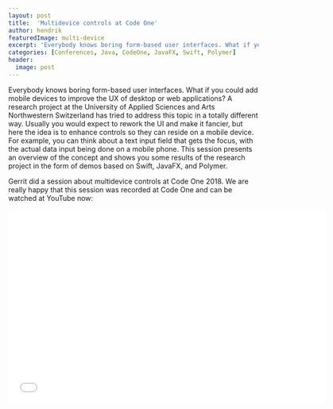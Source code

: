 ```yaml
---
layout: post
title:  'Multidevice controls at Code One'
author: hendrik
featuredImage: multi-device
excerpt: 'Everybody knows boring form-based user interfaces. What if you could add mobile devices to improve the UX of desktop or web applications? This Code One session a concept that was created by the University of Applied Sciences and Arts Northwestern Switzerland and Karakun for multi device controls.'
categories: [Conferences, Java, CodeOne, JavaFX, Swift, Polymer]
header:
  image: post
---
```


Everybody knows boring form-based user interfaces. What if you could add mobile devices to improve the UX of desktop or web applications? A research project at the University of Applied Sciences and Arts Northwestern Switzerland has tried to address this topic in a totally different way. Usually you would expect to rework the UI and make it fancier, but here the idea is to enhance controls so they can reside on a mobile device. For example, you can think about a text input field that gets the focus, with the actual data input being done on a mobile phone. This session presents an overview of the concept and shows you some results of the research project in the form of demos based on Swift, JavaFX, and Polymer.

Gerrit did a session about multidevice controls at Code One 2018. We are really happy that this session was recorded at Code One and can be watched at YouTube now:

<div class="embed-container">
  <iframe title="YouTube video player" width="640" height="390" src="//www.youtube.com/embed/CSsyWFnhlEo" frameborder="0" allowfullscreen=""></iframe>
</div>